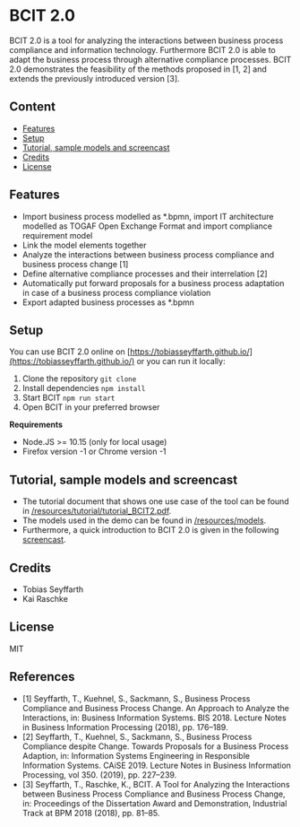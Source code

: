 # BCIT 2.0

BCIT 2.0 is a tool for analyzing the interactions between business process compliance
and information technology. Furthermore BCIT 2.0 is able to adapt the business process through alternative compliance processes.
BCIT 2.0 demonstrates the feasibility of the methods proposed in [1, 2] and extends the previously introduced version [3].  

## Content
- [Features](#features)
- [Setup](#setup)
- [Tutorial, sample models and screencast](#Tutorial,-sample-models-and-screencast)
- [Credits](#credits)
- [License](#license)

## Features
- Import business process modelled as *.bpmn, import IT architecture modelled as TOGAF Open Exchange Format and import compliance requirement model 
- Link the model elements together
- Analyze the interactions between business process compliance and business process change [1] 
- Define alternative compliance processes and their interrelation [2]
- Automatically put forward proposals for a business process adaptation in case of a business process compliance violation 
- Export adapted business processes as *.bpmn 

## Setup
You can use BCIT 2.0 online on [https://tobiasseyffarth.github.io/](https://tobiasseyffarth.github.io/) or you can run it locally: 
   1. Clone the repository `git clone`
   2. Install dependencies `npm install`
   3. Start BCIT `npm run start`
   4. Open BCIT in your preferred browser

**Requirements**
- Node.JS >= 10.15 (only for local usage)
- Firefox version -1 or Chrome version -1

## Tutorial, sample models and screencast
- The tutorial document that shows one use case of the tool can be found in [/resources/tutorial/tutorial_BCIT2.pdf](/resources/tutorial/tutorial_BCIT2.pdf).
- The models used in the demo can be found in [/resources/models](/resources/models).  
- Furthermore, a quick introduction to BCIT 2.0 is given in the following [screencast](https://cloud.uni-halle.de/s/q09oK57WnqgvZyr).

## Credits
- Tobias Seyffarth
- Kai Raschke

## License
MIT

## References
* [1] Seyffarth, T., Kuehnel, S., Sackmann, S., Business Process Compliance and Business Process Change. An Approach to Analyze the Interactions, in: Business Information Systems. BIS 2018. Lecture Notes in Business Information Processing (2018), pp. 176–189.
* [2] Seyffarth, T., Kuehnel, S., Sackmann, S., Business Process Compliance despite Change. Towards Proposals for a Business Process Adaption, in: Information Systems Engineering in Responsible Information Systems. CAiSE 2019. Lecture Notes in Business Information Processing, vol 350. (2019), pp. 227–239.
* [3] Seyffarth, T., Raschke, K., BCIT. A Tool for Analyzing the Interactions between Business Process Compliance and Business Process Change, in: Proceedings of the Dissertation Award and Demonstration, Industrial Track at BPM 2018 (2018), pp. 81–85.

